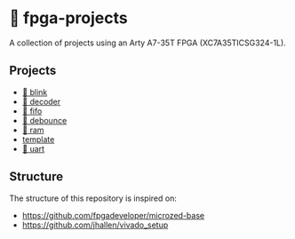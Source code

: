 # :space_invader: fpga-projects

A collection of projects using an Arty A7-35T FPGA (XC7A35TICSG324-1L).

## Projects

- [:rotating_light: blink](/blink/)
- [:1234: decoder](/decoder/)
- [:file_folder: fifo](/fifo/)
- [:sparkler: debounce](/debounce/)
- [:floppy_disk: ram](/ram/)
- [template](/template/)
- [:lips: uart](/uart/)

## Structure

The structure of this repository is inspired on:

- https://github.com/fpgadeveloper/microzed-base
- https://github.com/jhallen/vivado_setup
